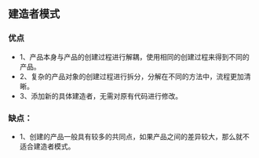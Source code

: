 ## 建造者模式


### 优点

 - 1、产品本身与产品的创建过程进行解耦，使用相同的创建过程来得到不同的产品。
 - 2、复杂的产品对象的创建过程进行拆分，分解在不同的方法中，流程更加清晰。
 - 3、添加新的具体建造者，无需对原有代码进行修改。
 

### 缺点：

 - 1、创建的产品一般具有较多的共同点，如果产品之间的差异较大，那么就不适合建造者模式。